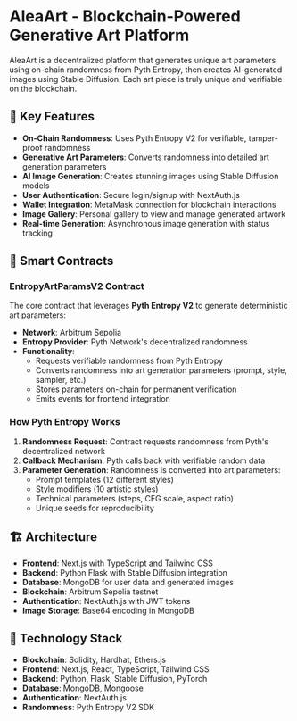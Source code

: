 # AleaArt - Blockchain-Powered Generative Art Platform

AleaArt is a decentralized platform that generates unique art parameters using on-chain randomness from Pyth Entropy, then creates AI-generated images using Stable Diffusion. Each art piece is truly unique and verifiable on the blockchain.

## 🎨 Key Features

- **On-Chain Randomness**: Uses Pyth Entropy V2 for verifiable, tamper-proof randomness
- **Generative Art Parameters**: Converts randomness into detailed art generation parameters
- **AI Image Generation**: Creates stunning images using Stable Diffusion models
- **User Authentication**: Secure login/signup with NextAuth.js
- **Wallet Integration**: MetaMask connection for blockchain interactions
- **Image Gallery**: Personal gallery to view and manage generated artwork
- **Real-time Generation**: Asynchronous image generation with status tracking

## 🔗 Smart Contracts

### EntropyArtParamsV2 Contract

The core contract that leverages **Pyth Entropy V2** to generate deterministic art parameters:

- **Network**: Arbitrum Sepolia
- **Entropy Provider**: Pyth Network's decentralized randomness
- **Functionality**: 
  - Requests verifiable randomness from Pyth Entropy
  - Converts randomness into art generation parameters (prompt, style, sampler, etc.)
  - Stores parameters on-chain for permanent verification
  - Emits events for frontend integration

### How Pyth Entropy Works

1. **Randomness Request**: Contract requests randomness from Pyth's decentralized network
2. **Callback Mechanism**: Pyth calls back with verifiable random data
3. **Parameter Generation**: Randomness is converted into art parameters:
   - Prompt templates (12 different styles)
   - Style modifiers (10 artistic styles)
   - Technical parameters (steps, CFG scale, aspect ratio)
   - Unique seeds for reproducibility

## 🏗️ Architecture

- **Frontend**: Next.js with TypeScript and Tailwind CSS
- **Backend**: Python Flask with Stable Diffusion integration
- **Database**: MongoDB for user data and generated images
- **Blockchain**: Arbitrum Sepolia testnet
- **Authentication**: NextAuth.js with JWT tokens
- **Image Storage**: Base64 encoding in MongoDB

## 🚀 Technology Stack

- **Blockchain**: Solidity, Hardhat, Ethers.js
- **Frontend**: Next.js, React, TypeScript, Tailwind CSS
- **Backend**: Python, Flask, Stable Diffusion, PyTorch
- **Database**: MongoDB, Mongoose
- **Authentication**: NextAuth.js
- **Randomness**: Pyth Entropy V2 SDK
